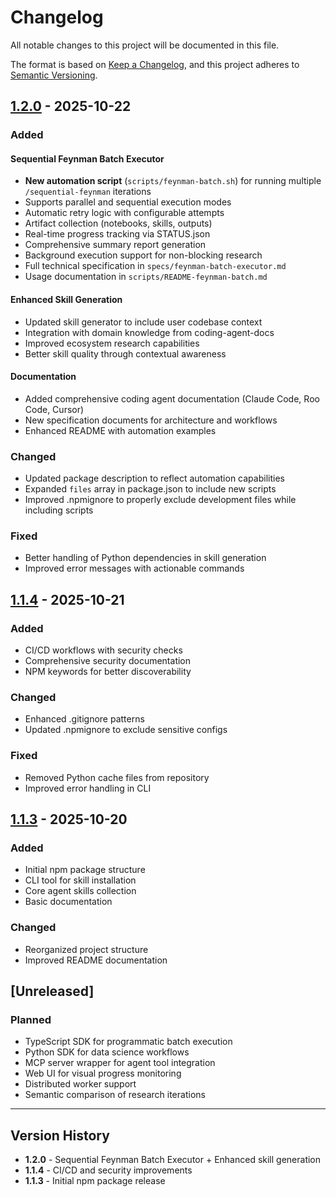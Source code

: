 # Changelog

All notable changes to this project will be documented in this file.

The format is based on [Keep a Changelog](https://keepachangelog.com/en/1.0.0/),
and this project adheres to [Semantic Versioning](https://semver.org/spec/v2.0.0.html).

## [1.2.0] - 2025-10-22

### Added

#### Sequential Feynman Batch Executor
- **New automation script** (`scripts/feynman-batch.sh`) for running multiple `/sequential-feynman` iterations
- Supports parallel and sequential execution modes
- Automatic retry logic with configurable attempts
- Artifact collection (notebooks, skills, outputs)
- Real-time progress tracking via STATUS.json
- Comprehensive summary report generation
- Background execution support for non-blocking research
- Full technical specification in `specs/feynman-batch-executor.md`
- Usage documentation in `scripts/README-feynman-batch.md`

#### Enhanced Skill Generation
- Updated skill generator to include user codebase context
- Integration with domain knowledge from coding-agent-docs
- Improved ecosystem research capabilities
- Better skill quality through contextual awareness

#### Documentation
- Added comprehensive coding agent documentation (Claude Code, Roo Code, Cursor)
- New specification documents for architecture and workflows
- Enhanced README with automation examples

### Changed
- Updated package description to reflect automation capabilities
- Expanded `files` array in package.json to include new scripts
- Improved .npmignore to properly exclude development files while including scripts

### Fixed
- Better handling of Python dependencies in skill generation
- Improved error messages with actionable commands

## [1.1.4] - 2025-10-21

### Added
- CI/CD workflows with security checks
- Comprehensive security documentation
- NPM keywords for better discoverability

### Changed
- Enhanced .gitignore patterns
- Updated .npmignore to exclude sensitive configs

### Fixed
- Removed Python cache files from repository
- Improved error handling in CLI

## [1.1.3] - 2025-10-20

### Added
- Initial npm package structure
- CLI tool for skill installation
- Core agent skills collection
- Basic documentation

### Changed
- Reorganized project structure
- Improved README documentation

## [Unreleased]

### Planned
- TypeScript SDK for programmatic batch execution
- Python SDK for data science workflows
- MCP server wrapper for agent tool integration
- Web UI for visual progress monitoring
- Distributed worker support
- Semantic comparison of research iterations

---

## Version History

- **1.2.0** - Sequential Feynman Batch Executor + Enhanced skill generation
- **1.1.4** - CI/CD and security improvements
- **1.1.3** - Initial npm package release

[1.2.0]: https://github.com/Kastalien-Research/rooskills/compare/v1.1.4...v1.2.0
[1.1.4]: https://github.com/Kastalien-Research/rooskills/compare/v1.1.3...v1.1.4
[1.1.3]: https://github.com/Kastalien-Research/rooskills/releases/tag/v1.1.3
